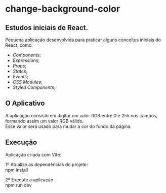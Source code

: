# change-background-color
## Estudos iniciais de React.
Pequena aplicação desenvolvida para praticar alguns conceitos iniciais do React, como:
- _Components_;
- _Expressions_;
- _Props_;
- _States_;
- _Events_;
- _CSS Modules_;
- _Styled Components_;


## O Aplicativo
A aplicação consiste em digitar um valor RGB entre 0 e 255 nos campos, formando assim um valor RGB válido.  
Esse valor será usado para mudar a cor do fundo da página.

## Execução
Aplicação criada com Vite:  

1º Atualize as dependências do projeto:  
npm install  

2º Execute a aplicação  
npm run dev
